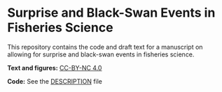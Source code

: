 # Surprise and Black-Swan Events in Fisheries Science

This repository contains the code and draft text for a manuscript on allowing for surprise and black-swan events in fisheries science.

**Text and figures:**
[CC-BY-NC 4.0](https://creativecommons.org/licenses/by-nc/4.0/)

**Code:** See the [DESCRIPTION](DESCRIPTION) file
